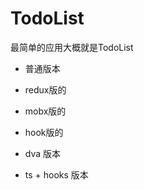 # TodoList



最简单的应用大概就是TodoList

- 普通版本


- redux版的


- mobx版的


- hook版的

- dva 版本

- ts + hooks 版本